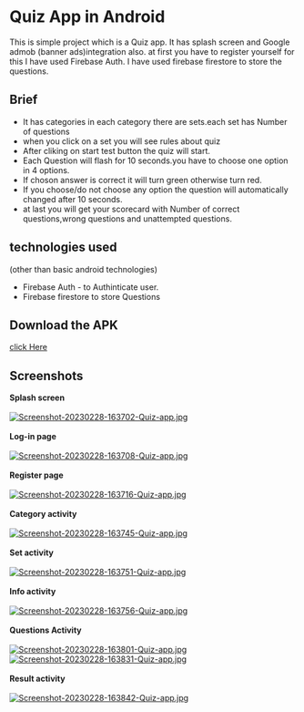 
# Quiz App in Android

This is simple project which is a Quiz app. It has splash screen and Google admob (banner ads)integration also. at first you have to register yourself for this I have used Firebase Auth. I have used firebase firestore to store the questions. 


## Brief

- It has categories in each category there are sets.each set has Number of questions
- when you click on a set you will see rules about quiz
- After cliking on start test button the quiz will start.
- Each Question will flash for 10 seconds.you have to choose one option in 4 options.
- If choson answer is correct it will turn green otherwise turn red.
- If you choose/do not choose any option the question will automatically changed after 10 seconds.
- at last you will get your scorecard with Number of correct questions,wrong questions and unattempted questions.  




## technologies used
 (other than basic android technologies)
- Firebase Auth - to Authinticate user.
- Firebase firestore to store Questions

## Download the APK
[click Here](https://drive.google.com/file/d/1CGAgRO3bVVESmLRT-0Fvb1fa87-jud7e/view?usp=sharing)




## Screenshots

<b>Splash screen</b> <br><br>
[![Screenshot-20230228-163702-Quiz-app.jpg](https://i.postimg.cc/zf0P3N99/Screenshot-20230228-163702-Quiz-app.jpg)](https://postimg.cc/2qLxXsjw)<br><br>
<b>Log-in page</b><br><br>
[![Screenshot-20230228-163708-Quiz-app.jpg](https://i.postimg.cc/Twyw4dGx/Screenshot-20230228-163708-Quiz-app.jpg)](https://postimg.cc/62Xt7Nyb)<br><br>
<b>Register page</b><br><br>
[![Screenshot-20230228-163716-Quiz-app.jpg](https://i.postimg.cc/CMkMB6xc/Screenshot-20230228-163716-Quiz-app.jpg)](https://postimg.cc/qgBHWwnK)<br><br>
<b>Category activity</b><br><br>
[![Screenshot-20230228-163745-Quiz-app.jpg](https://i.postimg.cc/BQJ38Syv/Screenshot-20230228-163745-Quiz-app.jpg)](https://postimg.cc/kDYzzm7r)<br><br>
<b>Set activity</b><br><br>
[![Screenshot-20230228-163751-Quiz-app.jpg](https://i.postimg.cc/hjFWKcTc/Screenshot-20230228-163751-Quiz-app.jpg)](https://postimg.cc/QBqnbLfy)<br><br>
<b>Info activity</b><br><br>
[![Screenshot-20230228-163756-Quiz-app.jpg](https://i.postimg.cc/8cD2r4ZY/Screenshot-20230228-163756-Quiz-app.jpg)](https://postimg.cc/G877WFwP)<br><br>
<b>Questions Activity</b><br><br>
[![Screenshot-20230228-163801-Quiz-app.jpg](https://i.postimg.cc/XqVPvJJS/Screenshot-20230228-163801-Quiz-app.jpg)](https://postimg.cc/xJ45x9Mt)<br>
[![Screenshot-20230228-163831-Quiz-app.jpg](https://i.postimg.cc/vTfrxRPr/Screenshot-20230228-163831-Quiz-app.jpg)](https://postimg.cc/FkFdw6Xz)<br><br>
<b>Result activity</b><br><br>
[![Screenshot-20230228-163842-Quiz-app.jpg](https://i.postimg.cc/Wb7ZBwx1/Screenshot-20230228-163842-Quiz-app.jpg)](https://postimg.cc/2VV3vhzs)<br>
